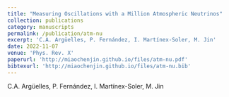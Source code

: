 ```yaml
---
title: "Measuring Oscillations with a Million Atmospheric Neutrinos"
collection: publications
category: manuscripts
permalink: /publication/atm-nu
excerpt: 'C.A. Argüelles, P. Fernández, I. Martínex-Soler, M. Jin'
date: 2022-11-07
venue: 'Phys. Rev. X'
paperurl: 'http://miaochenjin.github.io/files/atm-nu.pdf'
bibtexurl: 'http://miaochenjin.github.io/files/atm-nu.bib'
---
```


C.A. Argüelles, P. Fernández, I. Martínex-Soler, M. Jin